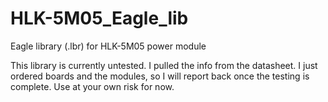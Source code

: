 # HLK-5M05_Eagle_lib
Eagle library (.lbr) for HLK-5M05 power module 


This library is currently untested. I pulled the info from the datasheet.
I just ordered boards and the modules, so I will report back once the testing is complete. Use at your own risk for now.

